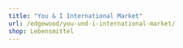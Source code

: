 ```yaml
---
title: "You & I International Market"
url: /edgewood/you-und-i-international-market/
shop: Lebensmittel
---
```

